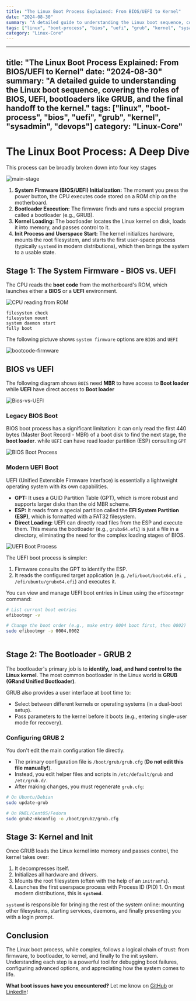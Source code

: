 ```yaml
---
title: "The Linux Boot Process Explained: From BIOS/UEFI to Kernel"
date: "2024-08-30"
summary: "A detailed guide to understanding the Linux boot sequence, covering the roles of BIOS, UEFI, bootloaders like GRUB, and the final handoff to the kernel."
tags: ["linux", "boot-process", "bios", "uefi", "grub", "kernel", "sysadmin", "devops"]
category: "Linux-Core"
---
```


---
title: "The Linux Boot Process Explained: From BIOS/UEFI to Kernel"
date: "2024-08-30"
summary: "A detailed guide to understanding the Linux boot sequence, covering the roles of BIOS, UEFI, bootloaders like GRUB, and the final handoff to the kernel."
tags: ["linux", "boot-process", "bios", "uefi", "grub", "kernel", "sysadmin", "devops"]
category: "Linux-Core"
---









# The Linux Boot Process: A Deep Dive

This process can be broadly broken down into four key stages


![main-stage](/public/ProjectPic/main-stage.png)



1.  **System Firmware (BIOS/UEFI) Initialization:** The moment you press the power button, the CPU executes code stored on a ROM chip on the motherboard.
2.  **Bootloader Execution:** The firmware finds and runs a special program called a bootloader (e.g., GRUB).
3.  **Kernel Loading:** The bootloader locates the Linux kernel on disk, loads it into memory, and passes control to it.
4.  **Init Process and Userspace Start:** The kernel initializes hardware, mounts the root filesystem, and starts the first user-space process (typically `systemd` in modern distributions), which then brings the system to a usable state.



## Stage 1: The System Firmware - BIOS vs. UEFI

The CPU reads the **boot code** from the motherboard's ROM, which launches either a **BIOS** or a **UEFI** environment.

![CPU reading from ROM](/public/ProjectPic/cpu-rom.png)



```
filesystem check
filesystem mount
system daemon start
fully boot
```





The following pictuve shows `system firmware` options are `BIOS` and `UEFI`

![bootcode-firmware](/public/ProjectPic/bootcode-firmware.png)





## BIOS vs UEFI



The following  diagram shows `BOIS` need **MBR** to have access to **Boot loader** while **UEFI** have direct access to **Boot loader**



![Bios-vs-UEFI](/public/ProjectPic/Bios-vs-UEFI.png)





### Legacy BIOS Boot

BIOS boot process has a significant limitation: it can only read the first 440 bytes (Master Boot Record - MBR) of a boot disk to find the next stage, the **boot loader**.  while `UEFI` can have read loader partition (ESP) consulting `GPT`

![BIOS Boot Process](/public/ProjectPic/BIOS.png)



### Modern UEFI Boot

UEFI (Unified Extensible Firmware Interface) is essentially a lightweight operating system with its own capabilities.

*   **GPT:** It uses a GUID Partition Table (GPT), which is more robust and supports larger disks than the old MBR scheme.
*   **ESP:** It reads from a special partition called the **EFI System Partition (ESP)**, which is formatted with a FAT32 filesystem.
*   **Direct Loading:** UEFI can directly read files from the ESP and execute them. This means the bootloader (e.g., `grubx64.efi`) is just a file in a directory, eliminating the need for the complex loading stages of BIOS.

![UEFI Boot Process](/public/ProjectPic/UEFI.png)

The UEFI boot process is simpler:
1.  Firmware consults the GPT to identify the ESP.
2.  It reads the configured target application (e.g. `/efi/boot/bootx64.efi `, `/efi/ubuntu/grubx64.efi`) and executes it.

You can view and manage UEFI boot entries in Linux using the `efibootmgr` command:
```bash
# List current boot entries
efibootmgr -v

# Change the boot order (e.g., make entry 0004 boot first, then 0002)
sudo efibootmgr -o 0004,0002
 
```



## Stage 2: The Bootloader - GRUB 2

The bootloader's primary job is to **identify, load, and hand control to the Linux kernel**. The most common bootloader in the Linux world is **GRUB (GRand Unified Bootloader)**.

GRUB also provides a user interface at boot time to:

- Select between different kernels or operating systems (in a dual-boot setup).
- Pass parameters to the kernel before it boots (e.g., entering single-user mode for recovery).

### Configuring GRUB 2

You don't edit the main configuration file directly.

- The primary configuration file is `/boot/grub/grub.cfg` (**Do not edit this file manually!**).
- Instead, you edit helper files and scripts in `/etc/default/grub` and `/etc/grub.d/`.
- After making changes, you must regenerate `grub.cfg`:

```bash
# On Ubuntu/Debian
sudo update-grub

# On RHEL/CentOS/Fedora
sudo grub2-mkconfig -o /boot/grub2/grub.cfg
```



## Stage 3: Kernel and Init

Once GRUB loads the Linux kernel into memory and passes control, the kernel takes over:

1. It decompresses itself.
2. Initializes all hardware and drivers.
3. Mounts the root filesystem (often with the help of an `initramfs`).
4. Launches the first userspace process with Process ID (PID) 1. On most modern distributions, this is **`systemd`**.

`systemd` is responsible for bringing the rest of the system online: mounting other filesystems, starting services, daemons, and finally presenting you with a login prompt.



## Conclusion

The Linux boot process, while complex, follows a logical chain of trust: from firmware, to bootloader, to kernel, and finally to the init system. Understanding each step is a powerful tool for debugging boot failures, configuring advanced options, and appreciating how the system comes to life.

**What boot issues have you encountered?** Let me know on [GitHub](https://github.com/hojat-gazestani) or [LinkedIn](https://www.linkedin.com/in/hojat-gazestani/)!
